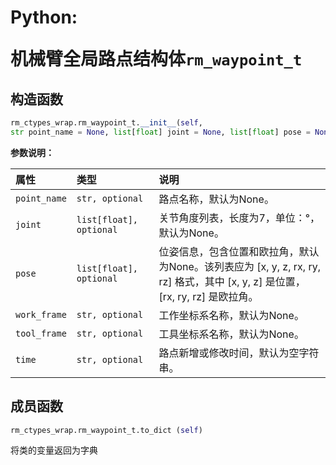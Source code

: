 # <p class="hidden">Python: </p>机械臂全局路点结构体`rm_waypoint_t`

## 构造函数

```Python
rm_ctypes_wrap.rm_waypoint_t.__init__(self,
str point_name = None, list[float] joint = None, list[float] pose = None, str work_frame = None, str tool_frame = None, str time = '' )
```

**参数说明：**

| 属性           | 类型                | 说明                                       |
| :------------ | :------------------ | :--------------------------------------- |
| `point_name`   | `str, optional`     | 路点名称，默认为None。                   |
| `joint`        | `list[float], optional` | 关节角度列表，长度为7，单位：°，默认为None。 |
| `pose`         | `list[float], optional` | 位姿信息，包含位置和欧拉角，默认为None。该列表应为 [x, y, z, rx, ry, rz] 格式，其中 [x, y, z] 是位置，[rx, ry, rz] 是欧拉角。 |
| `work_frame`   | `str, optional`     | 工作坐标系名称，默认为None。            |
| `tool_frame`   | `str, optional`     | 工具坐标系名称，默认为None。          |
| `time`         | `str, optional`     | 路点新增或修改时间，默认为空字符串。     |

## 成员函数

```Python
rm_ctypes_wrap.rm_waypoint_t.to_dict (self)
```

将类的变量返回为字典
